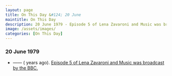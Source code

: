```yaml
---
layout: page
title: On This Day &#124; 20 June
maintitle: On This Day
description: 20 June 1979 - Episode 5 of Lena Zavaroni and Music was broadcast by the BBC.
image: /assets/images/
categories: [On This Day]
---
```


### 20 June 1979
* —— (<span id="age"></span> years ago). [Episode 5 of Lena Zavaroni and Music was broadcast by the BBC.](/bbc%20one/lena%20zavaroni%20and%20music/1979/06/20/lena-zavaroni-and-music.html)

<!-- Script for calculating number of years ago -->
<script>
var dob = '19790620';
var year = Number(dob.substr(0, 4));
var month = Number(dob.substr(4, 2)) - 1;
var day = Number(dob.substr(6, 2));
var today = new Date();
var age = today.getFullYear() - year;
if (today.getMonth() < month || (today.getMonth() == month && today.getDate() < day)) {
age--;
}
document.getElementById("age").innerHTML=age;
</script>

